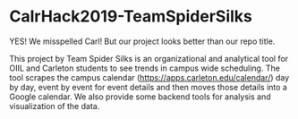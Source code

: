 # CalrHack2019-TeamSpiderSilks

YES! We misspelled Carl! But our project looks better than our repo title.

This project by Team Spider Silks is an organizational and analytical tool for OIIL and Carleton students to see trends in campus wide scheduling. The tool scrapes the campus calendar (https://apps.carleton.edu/calendar/) day by day, event by event for event details and then moves those details into a Google calendar. We also provide some backend tools for analysis and visualization of the data.
